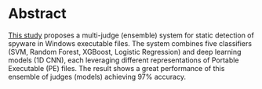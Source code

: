 # Abstract

[This study](spysense-paper.pdf) proposes a multi-judge (ensemble) system for static detection of spyware in Windows executable files. The system combines five classifiers (SVM, Random Forest, XGBoost, Logistic Regression) and deep learning models (1D CNN), each leveraging different representations of Portable Executable (PE) files. The result shows a great performance of this ensemble of judges (models) achieving 97% accuracy. 
